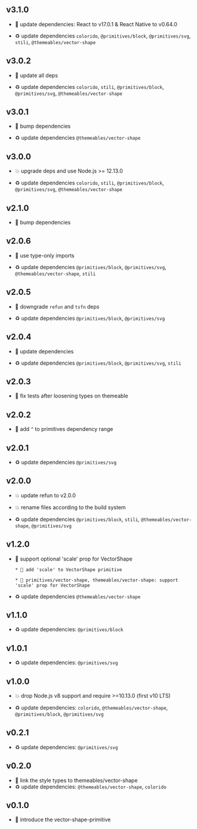## v3.1.0

* 🌱 update dependencies: React to v17.0.1 & React Native to v0.64.0

* ♻️ update dependencies `colorido`, `@primitives/block`, `@primitives/svg`, `stili`, `@themeables/vector-shape`

## v3.0.2

* 🐞 update all deps

* ♻️ update dependencies `colorido`, `stili`, `@primitives/block`, `@primitives/svg`, `@themeables/vector-shape`

## v3.0.1

* 🐞 bump dependencies

* ♻️ update dependencies `@themeables/vector-shape`

## v3.0.0

* 💥 upgrade deps and use Node.js >= 12.13.0

* ♻️ update dependencies `colorido`, `stili`, `@primitives/block`, `@primitives/svg`, `@themeables/vector-shape`

## v2.1.0

* 🌱 bump dependencies

## v2.0.6

* 🐞 use type-only imports

* ♻️ update dependencies `@primitives/block`, `@primitives/svg`, `@themeables/vector-shape`, `stili`

## v2.0.5

* 🐞 downgrade `refun` and `tsfn` deps

* ♻️ update dependencies `@primitives/block`, `@primitives/svg`

## v2.0.4

* 🐞 update dependencies

* ♻️ update dependencies `@primitives/block`, `@primitives/svg`, `stili`

## v2.0.3

* 🐞 fix tests after loosening types on themeable

## v2.0.2

* 🐞 add `^` to primitives dependency range

## v2.0.1

* ♻️ update dependencies `@primitives/svg`

## v2.0.0

* 💥 update refun to v2.0.0

* 💥 rename files according to the build system

* ♻️ update dependencies `@primitives/block`, `stili`, `@themeables/vector-shape`, `@primitives/svg`

## v1.2.0

* 🌱 support optional 'scale' prop for VectorShape

  ```
  * 🚧 add 'scale' to VectorShape primitive
  
  * 🌱 primitives/vector-shape, themeables/vector-shape: support 'scale' prop for VectorShape
  ```

* ♻️ update dependencies `@themeables/vector-shape`

## v1.1.0

* ♻️ update dependencies: `@primitives/block`

## v1.0.1

* ♻️ update dependencies: `@primitives/svg`

## v1.0.0

* 💥 drop Node.js v8 support and require >=10.13.0 (first v10 LTS)

* ♻️ update dependencies: `colorido`, `@themeables/vector-shape`, `@primitives/block`, `@primitives/svg`

## v0.2.1

* ♻️ update dependencies: `@primitives/svg`

## v0.2.0

* 🌱 link the style types to themeables/vector-shape
* ♻️ update dependencies: `@themeables/vector-shape`, `colorido`

## v0.1.0

* 🐣 introduce the vector-shape-primitive
